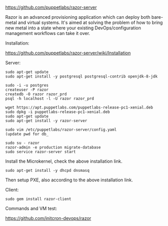 https://github.com/puppetlabs/razor-server

Razor is an advanced provisioning application which can deploy both bare-metal and virtual systems. It's aimed at solving the problem of how to bring new metal into a state where your existing DevOps/configuration management workflows can take it over.

Installation:

https://github.com/puppetlabs/razor-server/wiki/Installation

Server:

```
sudo apt-get update
sudo apt-get install -y postgresql postgresql-contrib openjdk-8-jdk
 
sudo -i -u postgres
createuser -P razor
createdb -O razor razor_prd
psql -h localhost -l -U razor razor_prd
 
wget https://apt.puppetlabs.com/puppetlabs-release-pc1-xenial.deb
sudo dpkg -i puppetlabs-release-pc1-xenial.deb
sudo apt-get update
sudo apt-get install -y razor-server
 
sudo vim /etc/puppetlabs/razor-server/config.yaml
(update pwd for db_
 
sudo su - razor
razor-admin -e production migrate-database
sudo service razor-server start
```

Install the Microkernel, check the above installation link.

```
sudo apt-get install -y dhcpd dnsmasq
```

Then setup PXE, also according to the above installation link.

Client:

```
sudo gem install razor-client
```

Commands and VM test:

https://github.com/initcron-devops/razor

